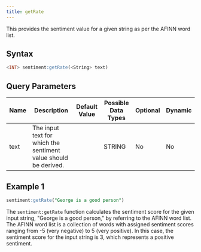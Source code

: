 ```yaml
---
title: getRate
---
```


This provides the sentiment value for a given string as per the AFINN word list.

## Syntax

```sql
<INT> sentiment:getRate(<String> text)
```

## Query Parameters

| Name | Description  | Default Value | Possible Data Types | Optional | Dynamic |
|------|--------------|---------------|---------------------|----------|---------|
| text | The input text for which the sentiment value should be derived. |       | STRING | No | No  |

## Example 1

```sql
sentiment:getRate("George is a good person")
```

The `sentiment:getRate` function calculates the sentiment score for the given input string, "George is a good person," by referring to the AFINN word list. The AFINN word list is a collection of words with assigned sentiment scores ranging from -5 (very negative) to 5 (very positive). In this case, the sentiment score for the input string is 3, which represents a positive sentiment.
